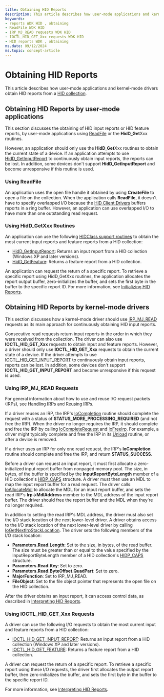 ```yaml
---
title: Obtaining HID Reports
description: This article describes how user-mode applications and kernel-mode drivers obtain HID reports from a HID collection.
keywords:
- reports WDK HID , obtaining
- ReadFile WDK HID
- IRP_MJ_READ requests WDK HID
- IOCTL_HID_GET_Xxx requests WDK HID
- HID reports WDK , obtaining
ms.date: 09/12/2024
ms.topic: concept-article
---
```


# Obtaining HID Reports

This article describes how user-mode applications and kernel-mode drivers obtain HID reports from a [HID collection](hid-collections.md).

## Obtaining HID Reports by user-mode applications

This section discusses the obtaining of HID input reports or HID feature reports, by user-mode applications using [ReadFile](/windows/win32/api/fileapi/nf-fileapi-readfile) or the **HidD_Get**Xxx routines.

However, an application should only use the **HidD_Get**Xxx routines to obtain the current state of a device. If an application attempts to use [HidD_GetInputReport](/windows-hardware/drivers/ddi/hidsdi/nf-hidsdi-hidd_getinputreport) to continuously obtain input reports, the reports can be lost. In addition, some devices don't support **HidD_GetInputReport** and become unresponsive if this routine is used.

### Using ReadFile

An application uses the open file handle it obtained by using **CreateFile** to open a file on the collection. When the application calls **ReadFile**, it doesn't have to specify overlapped I/O because the [HID Client Drivers](keyboard-and-mouse-hid-client-drivers.md) buffers reports in a ring buffer. However, an application can use overlapped I/O to have more than one outstanding read request.

### Using HidD_GetXxx Routines

An application can use the following [HIDClass support routines](/windows-hardware/drivers/ddi/_hid/#hidclass-support-routines) to obtain the most current input reports and feature reports from a HID collection:

- [HidD_GetInputReport](/windows-hardware/drivers/ddi/hidsdi/nf-hidsdi-hidd_getinputreport): Returns an input report from a HID collection (Windows XP and later versions).
- [HidD_GetFeature](/windows-hardware/drivers/ddi/hidsdi/nf-hidsdi-hidd_getfeature): Returns a feature report from a HID collection.

An application can request the return of a specific report. To retrieve a specific report using HidD_GetXxx routines, the application allocates the report output buffer, zero-initializes the buffer, and sets the first byte in the buffer to the specific report ID. For more information, see [Initializing HID Reports](initializing-hid-reports.md).

## Obtaining HID Reports by kernel-mode drivers

This section discusses how a kernel-mode driver should use [IRP_MJ_READ](../ifs/irp-mj-read.md) requests as its main approach for continuously obtaining HID input reports.

Consecutive read requests return input reports in the order in which they were received from the collection. The driver can also use **IOCTL_HID_GET_Xxx** requests to obtain input and feature reports. However, a driver should only use **IOCTL_HID_GET_Xxx** requests to obtain the current state of a device. If the driver attempts to use [IOCTL_HID_GET_INPUT_REPORT](/windows-hardware/drivers/ddi/hidclass/ni-hidclass-ioctl_hid_get_input_report) to continuously obtain input reports, reports can be lost. In addition, some devices don't support **IOCTL_HID_GET_INPUT_REPORT** and become unresponsive if this request is used.

### Using IRP_MJ_READ Requests

For general information about how to use and reuse I/O request packets (IRPs), see [Handling IRPs](../kernel/handling-irps.md) and [Reusing IRPs](../kernel/reusing-irps.md).

If a driver reuses an IRP, the IRP's [IoCompletion](/windows-hardware/drivers/ddi/wdm/nc-wdm-io_completion_routine) routine should complete the request with a status of **STATUS_MORE_PROCESSING_REQUIRED** (and not free the IRP). When the driver no longer requires the IRP, it should complete and free the IRP by calling [IoCompleteRequest](/windows-hardware/drivers/ddi/wdm/nf-wdm-iocompleterequest) and [IoFreeIrp](/windows-hardware/drivers/ddi/wdm/nf-wdm-iofreeirp). For example, a driver might typically complete and free the IRP in its [Unload](../kernel/unload-routine-functionality.md) routine, or after a device is removed.

If a driver uses an IRP for only one read request, the IRP's **IoCompletion** routine should complete and free the IRP, and return **STATUS_SUCCESS**.

Before a driver can request an input report, it must first allocate a zero-initialized input report buffer from nonpaged memory pool. The size, in bytes, of the buffer is specified by the **InputReportByteLength** member of a HID collection's [HIDP_CAPS](/windows-hardware/drivers/ddi/hidpi/ns-hidpi-_hidp_caps) structure. A driver must then use an MDL to map the input report buffer for a read request. The driver calls [IoAllocateMdl](/windows-hardware/drivers/ddi/wdm/nf-wdm-ioallocatemdl) to allocate the MDL for an input report buffer, and sets the read IRP's **Irp->MdlAddress** member to the MDL address of the input report buffer. The driver should free the report buffer and the MDL when they're no longer required.

In addition to setting the read IRP's MDL address, the driver must also set the I/O stack location of the next lower-level driver. A driver obtains access to the I/O stack location of the next lower-level driver by calling [IoGetNextIrpStackLocation](/windows-hardware/drivers/ddi/wdm/nf-wdm-iogetnextirpstacklocation). The driver sets the following members of the I/O stack location:

- **Parameters.Read.Length**: Set to the size, in bytes, of the read buffer. The size must be greater than or equal to the value specified by the InputReportByteLength member of a HID collection's [HIDP_CAPS](/windows-hardware/drivers/ddi/hidpi/ns-hidpi-_hidp_caps) structure.
- **Parameters.Read.Key**: Set to zero.
- **Parameters.Read.ByteOffset.QuadPart**: Set to zero.
- **MajorFunction**: Set to IRP_MJ_READ.
- **FileObject**: Set to the file object pointer that represents the open file on the HID collection.

After the driver obtains an input report, it can access control data, as described in [Interpreting HID Reports](interpreting-hid-reports.md).

### Using IOCTL_HID_GET_Xxx Requests

A driver can use the following I/O requests to obtain the most current input and feature reports from a HID collection:

- [IOCTL_HID_GET_INPUT_REPORT](/windows-hardware/drivers/ddi/hidclass/ni-hidclass-ioctl_hid_get_input_report): Returns an input report from a HID collection (Windows XP and later versions).
- [IOCTL_HID_GET_FEATURE](/windows-hardware/drivers/ddi/hidclass/ni-hidclass-ioctl_hid_get_feature): Returns a feature report from a HID collection.

A driver can request the return of a specific report. To retrieve a specific report using these I/O requests, the driver first allocates the output report buffer, then zero-initializes the buffer, and sets the first byte in the buffer to the specific report ID.

For more information, see [Interpreting HID Reports](interpreting-hid-reports.md).
